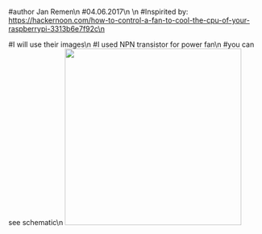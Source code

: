 #author Jan Remen\n
#04.06.2017\n
\n
#Inspirited by: https://hackernoon.com/how-to-control-a-fan-to-cool-the-cpu-of-your-raspberrypi-3313b6e7f92c\n

#I will use their images\n
#I used NPN transistor for power fan\n
#you can see schematic\n
<img src="https://cdn-images-1.medium.com/max/1000/1*kD7Nv0KudnLL-9XKJe8t0w.png" width="350"/>
